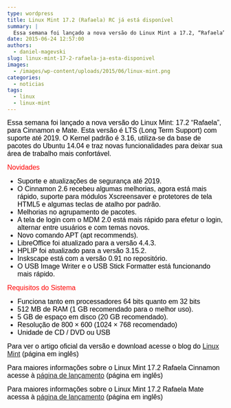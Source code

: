 ```yaml
---
type: wordpress
title: Linux Mint 17.2 (Rafaela) RC já está disponível
summary: |
  Essa semana foi lançado a nova versão do Linux Mint a 17.2, “Rafaela” para Cinnamon e Mate uma versão LTS (Long Term Support) com suporte até 2019. O Kernel padrão é 3.16, está usando a base de pacotes do Ubuntu 14.04, também vem com algumas novidades e traz novas funcionalidades para deixar sua área de trabalho mais confortável.
date: 2015-06-24 12:57:00
authors:
  - daniel-magevski
slug: linux-mint-17-2-rafaela-ja-esta-disponivel
images:
  - /images/wp-content/uploads/2015/06/linux-mint.png
categories:
  - noticias
tags:
  - linux
  - linux-mint
---
```


<span style="color: #333333;"><span style="font-family: Arial, sans-serif;"><span style="font-size: medium;"><span style="color: #000000;">Essa semana foi lançado a nova versão do Linux Mint: 17.2 “Rafaela”, para Cinnamon e Mate. Esta versão é LTS (Long Term Support) com suporte até 2019. O Kernel padrão é 3.16, utiliza-se da base de pacotes do Ubuntu 14.04 e traz novas funcionalidades para deixar sua área de trabalho mais confortável.</span></span></span></span>

<!--more-->

<span style="color: #ff0000;"><span style="font-family: Arial, sans-serif;"><span style="font-size: medium;">Novidades</span></span></span>
<ul>
	<li><span style="color: #000000;"><span style="font-family: Arial, sans-serif;"><span style="font-size: medium;">Suporte e atualizações de segurança até 2019.</span></span></span></li>
	<li><span style="color: #000000;"><span style="font-family: Arial, sans-serif;"><span style="font-size: medium;">O Cinnamon 2.6 recebeu algumas melhorias, agora está mais rápido, suporte para módulos Xscreensaver e protetores de tela HTML5 e algumas teclas de atalho por padrão.</span></span></span></li>
	<li><span style="color: #000000;"><span style="font-family: Arial, sans-serif;"><span style="font-size: medium;">Melhorias no agrupamento de pacotes.</span></span></span></li>
	<li><span style="color: #000000;"><span style="font-family: Arial, sans-serif;"><span style="font-size: medium;">A tela de login com o MDM 2.0 está mais rápido para efetur o login, alternar entre usuários e com temas novos.</span></span></span></li>
	<li><span style="color: #000000;"><span style="font-family: Arial, sans-serif;"><span style="font-size: medium;">Novo comando APT (apt recommends).</span></span></span></li>
	<li><span style="color: #000000;"><span style="font-family: Arial, sans-serif;"><span style="font-size: medium;">LibreOffice foi atualizado para a versão 4.4.3.</span></span></span></li>
	<li><span style="color: #000000;"><span style="font-family: Arial, sans-serif;"><span style="font-size: medium;">HPLIP foi atualizado para a versão 3.15.2.</span></span></span></li>
	<li><span style="color: #000000;"><span style="font-family: Arial, sans-serif;"><span style="font-size: medium;">Inskscape está com a versão 0.91 no repositório.</span></span></span></li>
	<li><span style="color: #000000;"><span style="font-family: Arial, sans-serif;"><span style="font-size: medium;">O USB Image Writer e o USB Stick Formatter está funcionando mais rápido.</span></span></span></li>
</ul>
<span style="color: #ff0000;"><span style="font-family: Arial, sans-serif;"><span style="font-size: medium;">Requisitos do Sistema</span></span></span>
<ul>
	<li><span style="color: #000000;"><span style="font-family: Arial, sans-serif;"><span style="font-size: medium;">Funciona tanto em processadores 64 bits quanto em 32 bits</span></span></span></li>
	<li><span style="color: #000000;"><span style="font-family: Arial, sans-serif;"><span style="font-size: medium;">512 MB de RAM (1 GB recomendado para o melhor uso).</span></span></span></li>
	<li><span style="color: #000000;"><span style="font-family: Arial, sans-serif;"><span style="font-size: medium;">5 GB de espaço em disco (20 GB recomendado).</span></span></span></li>
	<li><span style="color: #000000;"><span style="font-family: Arial, sans-serif;"><span style="font-size: medium;">Resolução de 800 × 600 (1024 × 768 recomendado)</span></span></span></li>
	<li><span style="color: #000000;"><span style="font-family: Arial, sans-serif;"><span style="font-size: medium;">Unidade de CD / DVD ou USB</span></span></span></li>
</ul>
<span style="color: #000000;"><span style="font-family: Arial, sans-serif;"><span style="font-size: medium;">Para ver o artigo oficial da versão e download acesse o blog do <a href="http://blog.linuxmint.com/?p=2855" target="_blank">Linux Mint</a> (página em inglês)</span></span></span>

<span style="color: #000000;"><span style="font-family: Arial, sans-serif;"><span style="font-size: medium;">Para maiores informações sobre o Linux Mint 17.2 Rafaela Cinnamon acesse à <a href="http://www.linuxmint.com/rel_rafaela_cinnamon_whatsnew.php" target="_blank">página de lançamento</a> (página em inglês)</span></span></span>

<span style="color: #000000;"><span style="font-family: Arial, sans-serif;"><span style="font-size: medium;">Para maiores informações sobre o Linux Mint 17.2 Rafaela Mate acessa à <a href="http://www.linuxmint.com/rel_rafaela_mate_whatsnew.php" target="_blank">página de lançamento</a> (página em inglês)</span></span></span>
